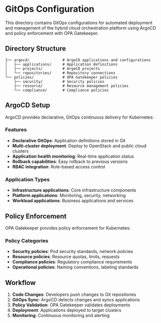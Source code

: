 # GitOps Configuration

This directory contains GitOps configurations for automated deployment and management of the hybrid cloud orchestration platform using ArgoCD and policy enforcement with OPA Gatekeeper.

## Directory Structure

```
├── argocd/               # ArgoCD applications and configurations
│   ├── applications/     # Application definitions
│   ├── projects/         # ArgoCD projects
│   └── repositories/     # Repository connections
└── policies/             # OPA Gatekeeper policies
    ├── security/         # Security policies
    ├── resource/         # Resource management policies
    └── compliance/       # Compliance policies
```

## ArgoCD Setup

ArgoCD provides declarative, GitOps continuous delivery for Kubernetes:

### Features
- **Declarative GitOps**: Application definitions stored in Git
- **Multi-cluster deployment**: Deploy to OpenStack and public cloud clusters
- **Application health monitoring**: Real-time application status
- **Rollback capabilities**: Easy rollback to previous versions
- **RBAC integration**: Role-based access control

### Application Types
- **Infrastructure applications**: Core infrastructure components
- **Platform applications**: Monitoring, security, networking
- **Workload applications**: Business applications and services

## Policy Enforcement

OPA Gatekeeper provides policy enforcement for Kubernetes:

### Policy Categories
- **Security policies**: Pod security standards, network policies
- **Resource policies**: Resource quotas, limits, requests
- **Compliance policies**: Regulatory compliance requirements
- **Operational policies**: Naming conventions, labeling standards

## Workflow

1. **Code Changes**: Developers push changes to Git repositories
2. **GitOps Sync**: ArgoCD detects changes and syncs applications
3. **Policy Validation**: OPA Gatekeeper validates deployments
4. **Deployment**: Applications deployed to target clusters
5. **Monitoring**: Continuous monitoring and alerting
